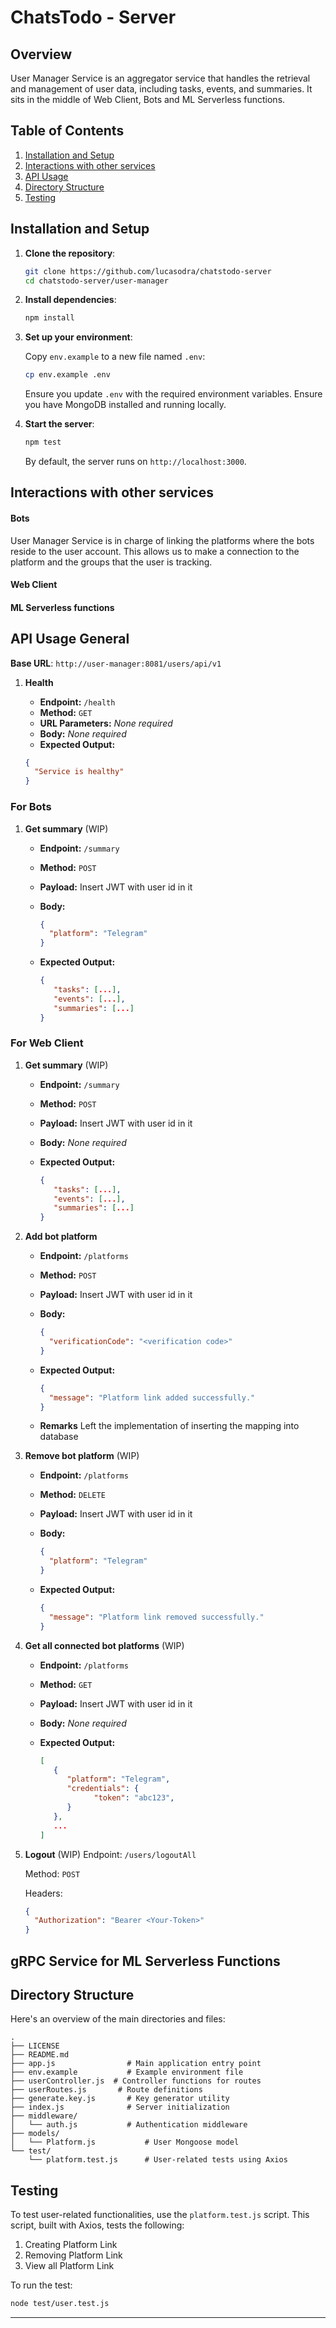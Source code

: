 # ChatsTodo - Server

## Overview

User Manager Service is an aggregator service that handles the retrieval and management of user data, including tasks, events, and summaries. It sits in the middle of Web Client, Bots and ML Serverless functions.

## Table of Contents

1. [Installation and Setup](#installation-and-setup)
1. [Interactions with other services](#interactions-with-other-services)
1. [API Usage](#api-usage)
1. [Directory Structure](#directory-structure)
1. [Testing](#testing)

## Installation and Setup

1. **Clone the repository**:

   ```bash
   git clone https://github.com/lucasodra/chatstodo-server
   cd chatstodo-server/user-manager
   ```

1. **Install dependencies**:

   ```bash
   npm install
   ```

1. **Set up your environment**:

   Copy `env.example` to a new file named `.env`:

   ```bash
   cp env.example .env
   ```

   Ensure you update `.env` with the required environment variables.
   Ensure you have MongoDB installed and running locally.

1. **Start the server**:

   ```bash
   npm test
   ```

   By default, the server runs on `http://localhost:3000`.

## Interactions with other services

#### Bots

User Manager Service is in charge of linking the platforms where the bots reside to the user account. This allows us to make a connection to the platform and the groups that the user is tracking.

#### Web Client

#### ML Serverless functions

## API Usage General

**Base URL**: `http://user-manager:8081/users/api/v1`

1. **Health**

   - **Endpoint:** `/health`
   - **Method:** `GET`
   - **URL Parameters:** _None required_
   - **Body:** _None required_
   - **Expected Output:**

   ```json
   {
     "Service is healthy"
   }
   ```

### For Bots

1. **Get summary** (WIP)

   - **Endpoint:** `/summary`
   - **Method:** `POST`
   - **Payload:** Insert JWT with user id in it
   - **Body:**

     ```json
     {
       "platform": "Telegram"
     }
     ```

   - **Expected Output:**

     ```json
     {
        "tasks": [...],
        "events": [...],
        "summaries": [...]
     }
     ```

### For Web Client

1. **Get summary** (WIP)

   - **Endpoint:** `/summary`
   - **Method:** `POST`
   - **Payload:** Insert JWT with user id in it
   - **Body:** _None required_
   - **Expected Output:**

     ```json
     {
        "tasks": [...],
        "events": [...],
        "summaries": [...]
     }
     ```

1. **Add bot platform**

   - **Endpoint:** `/platforms`
   - **Method:** `POST`
   - **Payload:** Insert JWT with user id in it
   - **Body:**

     ```json
     {
       "verificationCode": "<verification code>"
     }
     ```

   - **Expected Output:**

     ```json
     {
       "message": "Platform link added successfully."
     }
     ```

   - **Remarks**
     Left the implementation of inserting the mapping into database

1. **Remove bot platform** (WIP)

   - **Endpoint:** `/platforms`
   - **Method:** `DELETE`
   - **Payload:** Insert JWT with user id in it
   - **Body:**

     ```json
     {
       "platform": "Telegram"
     }
     ```

   - **Expected Output:**

     ```json
     {
       "message": "Platform link removed successfully."
     }
     ```

1. **Get all connected bot platforms** (WIP)

   - **Endpoint:** `/platforms`
   - **Method:** `GET`
   - **Payload:** Insert JWT with user id in it
   - **Body:** _None required_
   - **Expected Output:**

     ```json
     [
        {
           "platform": "Telegram",
           "credentials": {
                 "token": "abc123",
           }
        },
        ...
     ]
     ```

1. **Logout** (WIP)
   Endpoint: `/users/logoutAll`

   Method: `POST`

   Headers:

   ```json
   {
     "Authorization": "Bearer <Your-Token>"
   }
   ```

## gRPC Service for ML Serverless Functions

## Directory Structure

Here's an overview of the main directories and files:

```
.
├── LICENSE
├── README.md
├── app.js                # Main application entry point
├── env.example           # Example environment file
├── userController.js  # Controller functions for routes
├── userRoutes.js       # Route definitions
├── generate.key.js       # Key generator utility
├── index.js              # Server initialization
├── middleware/
│   └── auth.js           # Authentication middleware
├── models/
│   └── Platform.js           # User Mongoose model
└── test/
    └── platform.test.js      # User-related tests using Axios
```

## Testing

To test user-related functionalities, use the `platform.test.js` script. This script, built with Axios, tests the following:

1. Creating Platform Link
2. Removing Platform Link
3. View all Platform Link

To run the test:

```bash
node test/user.test.js
```

---
